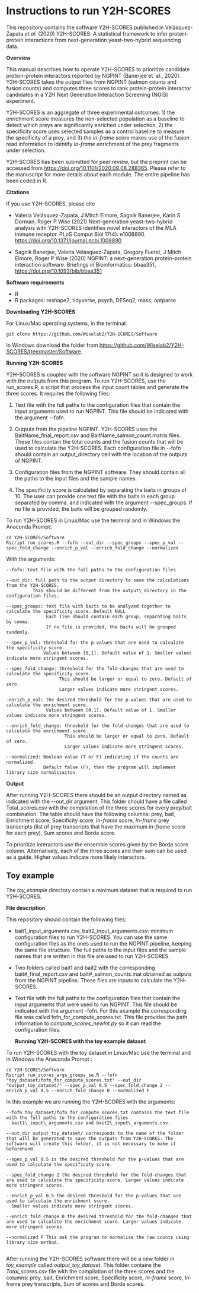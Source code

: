 # Instructions to run Y2H-SCORES

This repository contains the software Y2H-SCORES published in  Velásquez-Zapata *et.al.* (2020) Y2H-SCORES: A statistical framework to infer protein-protein interactions from next-generation yeast-two-hybrid sequencing data.   

**Overview**

This manual describes how to operate Y2H-SCORES to prioritize candidate protein-protein interactors reported by NGPINT (Banerjee et. al., 2020). Y2H-SCORES takes the output files from NGPINT (salmon counts and fusion counts) and computes three scores to rank protein-protein interactor candidates in a Y2H Next Generation Interaction Screening (NGIS) experiment.  

Y2H-SCORES is an aggregate of three experimental outcomes: 1) the enrichment score measures the non-selected population as a baseline to detect which preys are significantly enriched under selection, 2) the specificity score uses selected samples as a control baseline to measure the specificity of a prey, and 3) the *in-frame* score makes use of the fusion read information to identify *in-frame* enrichment of the prey fragments under selection. 

Y2H-SCORES has been submitted for peer review, but the preprint can be accessed from https://doi.org/10.1101/2020.09.08.288365. Please refer to the manuscript for more details about each module. The entire pipeline has been coded in R.

**Citations**

If you use Y2H-SCORES, please cite  

* Valeria Velásquez-Zapata, J Mitch Elmore, Sagnik Banerjee, Karin S Dorman, Roger P Wise (2021) Next-generation yeast-two-hybrid analysis with Y2H-SCORES identifies novel interactors of the MLA immune receptor. PLoS Comput Biol 17(4): e1008890. https://doi.org/10.1371/journal.pcbi.1008890

* Sagnik Banerjee, Valeria Velásquez-Zapata, Gregory Fuerst, J Mitch Elmore, Roger P Wise (2020) NGPINT: a next-generation protein–protein interaction software. Briefings in Bioinformatics: bbaa351, https://doi.org/10.1093/bib/bbaa351

**Software requirements**

* R
* R packages: reshape2, tidyverse, psych, DESeq2, mass, optparse

**Downloading Y2H-SCORES**

For Linux/Mac operating systems, in the terminal: 

```
git clone https://github.com/Wiselab2/Y2H-SCORES/Software 
```

In Windows download the folder from https://github.com/Wiselab2/Y2H-SCORES/tree/master/Software.

**Running Y2H-SCORES**

Y2H-SCORES is coupled with the software NGPINT so it is designed to work with the outputs from this program. To run Y2H-SCORES, use the run\_scores.R, a script that process the input count tables and generate the three scores. It requires the following files:

1. Text file with the full paths to the configuration files that contain the input arguments used to run NGPINT. This file should be indicated with the argument --fofn.

2. Outputs from the pipeline NGPINT. Y2H-SCORES uses the BaitName\_final\_report.csv and BaitName\_salmon\_count.matrix files. These files contain the total counts and the fusion counts that will be used to calculate the Y2H-SCORES. Each configuration file in --fofn should contain an output\_directory cell with the location of the outputs of NGPINT. 

3. Configuration files from the NGPINT software.  They should contain all the paths to the input files and the sample names.

4. The specificity score is calculated by separating the baits in groups of 10. The user can provide one text file with the baits in each group separated by comma. and indicated with the argument --spec_groups. If no file is provided, the baits will be grouped randomly.

  To run Y2H-SCORES in Linux/Mac use the terminal and in Windows the Anaconda Prompt: 

```
cd Y2H-SCORES/Software
Rscript run_scores.R --fofn --out_dir --spec_groups --spec_p_val --spec_fold_change --enrich_p_val --enrich_fold_change --normalized 
```

With the arguments:

```
--fofn: text file with the full paths to the configuration files

--out_dir: full path to the output directory to save the calculations from the Y2H-SCORES.  
          This should be different from the output\_directory in the configuration files.
          
--spec_groups: text file with baits to be analyzed together to calculate the specificity score. Default NULL 
			   Each line should contain each group, separating baits by comma. 
			   If no file is provided, the baits will be grouped randomly.

--spec_p_val: threshold for the p-values that are used to calculate the specificity score.
              Values between [0,1]. Default value of 1. Smaller values indicate more stringent scores.

--spec_fold_change: threshold for the fold-changes that are used to calculate the specificity score.  
                    This should be larger or equal to zero. Default of zero. 
                    Larger values indicate more stringent scores.

-enrich_p_val: the desired threshold for the p-values that are used to calculate the enrichment score.  
               Values between [0,1]. Default value of 1. Smaller values indicate more stringent scores.
               
--enrich_fold_change: threshold for the fold-changes that are used to calculate the enrichment score.  
                      This should be larger or equal to zero. Default of zero. 
                      Larger values indicate more stringent scores.
                    
--normalized: Boolean value (T or F) indicating if the counts are normalized. 
			  Default false (F), then the program will implement library size normalizaiton
```

**Output**

After running Y2H-SCORES there should be an output directory named as indicated with the --out\_dir argument. This folder should have a file called Total\_scores.csv with the compilation of the three scores for every prey/bait combination.  The table should have the following columns: prey, bait, Enrichment score, Specificity score, *In-frame* score, *In-frame* prey transcripts (list of prey transcripts that have the maximum *in-frame* score for each prey), Sum scores and Borda score.

To prioritize interactors use the ensemble scores given by the Borda score column. Alternatively, each of the three scores and their sum can be used as a guide. Higher values indicate more likely interactors. 

## Toy example

 The *toy\_example* directory contain a minimum dataset that is required to run Y2H-SCORES. 

**File description**

 This repository should contain the following files:

* bait1\_input\_arguments.csv, bait2\_input\_arguments.csv: minimum configuration files to run Y2H-SCORES. You can use the same configuration files as the ones used to run the NGPINT pipeline, keeping the same file structure. The full paths to the input files and the sample names that are written in this file are used to run Y2H-SCORES.

* Two folders called bait1 and bait2 with the corresponding bait#\_final\_report.csv and bait#\_salmon\_counts.mat obtained as outputs from the NGPINT pipeline. These files are inputs to calculate the Y2H-SCORES.

* Text file with the full paths to the configuration files that contain the input arguments that were used to run NGPINT. This file should be indicated with the argument -fofn. For this example the corresponding file was called fofn\_for\_compute\_scores.txt. This file provides the path information to *compute\_scores_newInt.py* so it can read the configuration files.

  **Running Y2H-SCORES with the toy example dataset**

To run Y2H-SCORES with the toy dataset in Linux/Mac use the terminal and in Windows the Anaconda Prompt :

```
cd Y2H-SCORES/Software
Rscript run_scores_args_groups_se.R --fofn "toy_dataset/fofn_for_compute_scores.txt" --out_dir "output_toy_dataset/" --spec_p_val 0.5 --spec_fold_change 2 --enrich_p_val 0.5 --enrich_fold_change 0 --normalized F
```

In this example we are running the Y2H-SCORES with the arguments:

```
--fofn toy_dataset/fofn_for_compute_scores.txt contains the text file with the full paths to the configuration files 
  bait1\_input\_arguments.csv and bait2\_input\_arguments.csv.

--out_dir output_toy_dataset/ corresponds to the name of the folder that will be generated to save the outputs from Y2H-SCORES. The software will create this folder, it is not necessary to make it beforehand.

--spec_p_val 0.5 is the desired threshold for the p-values that are used to calculate the specificity score. 

--spec_fold_change 2 the desired threshold for the fold-changes that are used to calculate the specificity score. Larger values indicate more stringent scores.

--enrich_p_val 0.5 the desired threshold for the p-values that are used to calculate the enrichment score.  
  Smaller values indicate more stringent scores.
  
--enrich_fold_change 0 the desired threshold for the fold-changes that are used to calculate the enrichment score. Larger values indicate more stringent scores.

--normalized F This ask the program to normalize the raw counts using library size method.
  
```

After running the Y2H-SCORES software there will be a new folder in *toy\_example*  called *output\_toy_dataset*. This folder contains the *Total\_scores.csv* file with the compilation of the three scores and the columns: prey, bait, Enrichment score, Specificity score, *In-frame* score, In-frame prey transcripts, Sum of scores and Borda scores.

